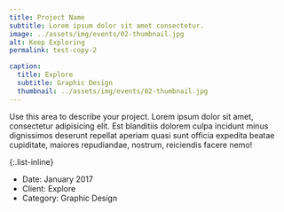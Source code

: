 ```yaml
---
title: Project Name
subtitle: Lorem ipsum dolor sit amet consectetur.
image: ../assets/img/events/02-thumbnail.jpg
alt: Keep Exploring
permalink: test-copy-2

caption:
  title: Explore
  subtitle: Graphic Design
  thumbnail: ../assets/img/events/02-thumbnail.jpg
---
```


Use this area to describe your project. Lorem ipsum dolor sit amet, consectetur adipisicing elit. Est blanditiis dolorem culpa incidunt minus dignissimos deserunt repellat aperiam quasi sunt officia expedita beatae cupiditate, maiores repudiandae, nostrum, reiciendis facere nemo!

{:.list-inline}

- Date: January 2017
- Client: Explore
- Category: Graphic Design